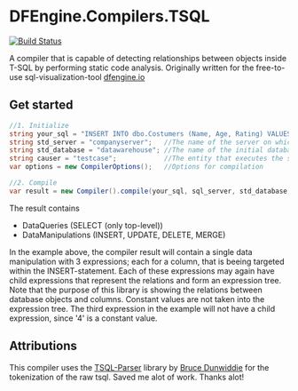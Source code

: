# DFEngine.Compilers.TSQL
[![Build Status](https://dev.azure.com/Hansalytics/DFEngine.Compilers.TSQL/_apis/build/status/Production?branchName=master)](https://dev.azure.com/Hansalytics/DFEngine.Compilers.TSQL/_build/latest?definitionId=22&branchName=master)

A compiler that is capable of detecting relationships between objects inside T-SQL by performing static code analysis.
Originally written for the  free-to-use sql-visualization-tool [dfengine.io](https://dfengine.io)

## Get started
```csharp
//1. Initialize
string your_sql = "INSERT INTO dbo.Costumers (Name, Age, Rating) VALUES (appDB.dbo.Costumers.Name, appDB.[dbo].Costumers.Age, 4)";     //The sql you want to have analyzed
string std_server = "companyserver";   //The name of the server on which the sql is executed on
string std_database = "datawarehouse"; //The name of the initial database on which the sql is executed on
string causer = "testcase";            //The entity that executes the sql e.g. the name of a script or a daemon
var options = new CompilerOptions();   //Options for compilation

//2. Compile
var result = new Compiler().compile(your_sql, sql_server, std_database, causer, options);
```

The result contains 
* DataQueries (SELECT (only top-level))
* DataManipulations (INSERT, UPDATE, DELETE, MERGE)

In the example above, the compiler result will contain a single data manipulation with 3 expressions; each for a column, that is beeing
targeted within the INSERT-statement. Each of these expressions may again have child expressions that represent
the relations and form an expression tree.
Note that the purpose of this library is showing the relations between database objects and columns. Constant values
are not taken into the expression tree. The third expression in the example will not have a child expression, since '4' is a constant value.

## Attributions
This compiler uses the [TSQL-Parser](https://github.com/bruce-dunwiddie/tsql-parser) library by [Bruce Dunwiddie](https://github.com/bruce-dunwiddie) for the tokenization of the raw tsql.
Saved me alot of work. Thanks alot!
